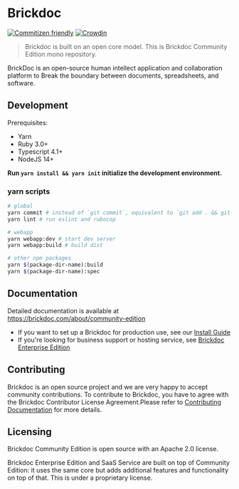 # Brickdoc

[![Commitizen friendly](https://img.shields.io/badge/commitizen-friendly-brightgreen.svg)](http://commitizen.github.io/cz-cli/)
[![Crowdin](https://badges.crowdin.net/brickdoc/localized.svg)](https://crowdin.com/project/brickdoc)

> Brickdoc is built on an open core model. This is Brickdoc Community Edition mono repository.


BrickDoc is an open-source human intellect application and collaboration platform to Break the boundary between documents, spreadsheets, and software.

## Development

Prerequisites:
* Yarn
* Ruby 3.0+
* Typescript 4.1+
* NodeJS 14+


**Run `yarn install && yarn init` initialize the development environment.**


### yarn scripts

```bash
# global
yarn commit # instead of `git commit`, equivalent to `git add . && git-cz`
yarn lint # run eslint and rubocop

# webapp
yarn webapp:dev # start dev server
yarn webapp:build # build dist

# other npm packages
yarn $(package-dir-name):build
yarn $(package-dir-name):spec
```


## Documentation

Detailed documentation is available at https://brickdoc.com/about/community-edition

* If you want to set up a Brickdoc for production use, see our [Install Guide](https://brickdoc.com/about/install)
* If you're looking for business support or hosting service, see [Brickdoc Enterprise Edition](https://brickdoc.com/pricing)

## Contributing

Brickdoc is an open source project and we are very happy to accept community contributions. To contribute to Brickdoc, you have to agree with the Brickdoc Contributor License Agreement.Please refer to [Contributing Documentation](CONTRIBUTING.md) for more details.


## Licensing

Brickdoc Community Edition is open source with an Apache 2.0 license.

Brickdoc Enterprise Edition and SaaS Service are built on top of Community Edition: it uses the same core but adds additional features and functionality on top of that. This is under a proprietary license.
